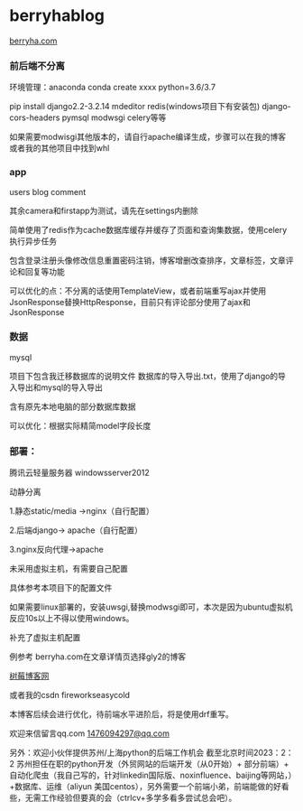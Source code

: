 # berryhablog



[berryha.com](http://101.34.15.153)

### 前后端不分离

环境管理：anaconda
conda create xxxx python=3.6/3.7

pip install django2.2-3.2.14 mdeditor redis(windows项目下有安装包) django-cors-headers pymsql modwsgi celery等等

如果需要modwisgi其他版本的，请自行apache编译生成，步骤可以在我的博客或者我的其他项目中找到whl



### app

users blog comment

其余camera和firstapp为测试，请先在settings内删除

简单使用了redis作为cache数据库缓存并缓存了页面和查询集数据，使用celery执行异步任务

包含登录注册头像修改信息重置密码注销，博客增删改查排序，文章标签，文章评论和回复等功能

可以优化的点：不分离的话使用TemplateView，或者前端重写ajax并使用JsonResponse替换HttpResponse，目前只有评论部分使用了ajax和JsonResponse



### 数据

mysql   

项目下包含我迁移数据库的说明文件 数据库的导入导出.txt，使用了django的导入导出和mysql的导入导出

含有原先本地电脑的部分数据库数据

可以优化：根据实际精简model字段长度





### 部署：

腾讯云轻量服务器 windowsserver2012

动静分离

1.静态static/media  ->nginx（自行配置）

2.后端django-> apache（自行配置）

3.nginx反向代理->apache

未采用虚拟主机，有需要自己配置

具体参考本项目下的配置文件

如果需要linux部署的，安装uwsgi,替换modwsgi即可，本次是因为ubuntu虚拟机反应10s以上不得以使用windows。

补充了虚拟主机配置

例参考 berryha.com在文章详情页选择gly2的博客

[树莓博客网](thhp://berryha.com)

或者我的csdn   fireworkseasycold

本博客后续会进行优化，待前端水平进阶后，将是使用drf重写。

欢迎来信留言qq.com 1476094297@qq.com

另外：欢迎小伙伴提供苏州/上海python的后端工作机会
截至北京时间2023：2：2 苏州担任在职的python开发（外贸网站的后端开发（从0开始）+ 部分前端）+ 自动化爬虫（我自己写的，针对linkedin国际版、noxinfluence、baijing等网站，）+数据库、运维（aliyun 美国centos），另外需要一个前端小弟，前端能做的好看些，无需工作经验但要真的会（ctrlcv+多学多看多尝试总会吧）。
